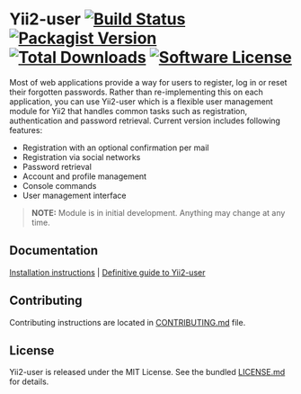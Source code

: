 # Yii2-user [![Build Status](https://img.shields.io/travis/gamelab/yii2-user/master.svg?style=flat-square)](https://travis-ci.org/gamelab/yii2-user) [![Packagist Version](https://img.shields.io/packagist/v/gamelab/yii2-user.svg?style=flat-square)](https://packagist.org/packages/gamelab/yii2-user) [![Total Downloads](https://img.shields.io/packagist/dt/gamelab/yii2-user.svg?style=flat-square)](https://packagist.org/packages/gamelab/yii2-user) [![Software License](https://img.shields.io/badge/license-MIT-brightgreen.svg?style=flat-square)](LICENSE.md)

Most of web applications provide a way for users to register, log in or reset their forgotten passwords. Rather than
re-implementing this on each application, you can use Yii2-user which is a flexible user management module for Yii2 that
handles common tasks such as registration, authentication and password retrieval. Current version includes following features:

* Registration with an optional confirmation per mail
* Registration via social networks
* Password retrieval
* Account and profile management
* Console commands
* User management interface

> **NOTE:** Module is in initial development. Anything may change at any time.

## Documentation

[Installation instructions](docs/installation.md) | [Definitive guide to Yii2-user](docs/README.md)

## Contributing

Contributing instructions are located in [CONTRIBUTING.md](CONTRIBUTING.md) file.

## License

Yii2-user is released under the MIT License. See the bundled [LICENSE.md](LICENSE.md) for details.
